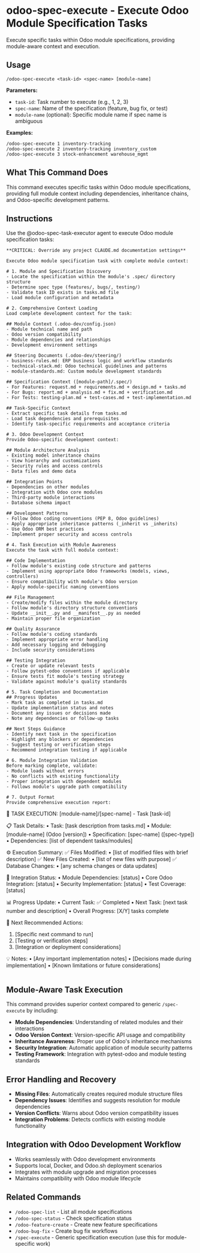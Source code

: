 # odoo-spec-execute - Execute Odoo Module Specification Tasks

Execute specific tasks within Odoo module specifications, providing module-aware context and execution.

## Usage

```
/odoo-spec-execute <task-id> <spec-name> [module-name]
```

**Parameters:**
- `task-id`: Task number to execute (e.g., 1, 2, 3)
- `spec-name`: Name of the specification (feature, bug fix, or test)
- `module-name` (optional): Specific module name if spec name is ambiguous

**Examples:**
```
/odoo-spec-execute 1 inventory-tracking
/odoo-spec-execute 2 inventory-tracking inventory_custom
/odoo-spec-execute 3 stock-enhancement warehouse_mgmt
```

## What This Command Does

This command executes specific tasks within Odoo module specifications, providing full module context including dependencies, inheritance chains, and Odoo-specific development patterns.

## Instructions

Use the @odoo-spec-task-executor agent to execute Odoo module specification tasks:

```
**CRITICAL: Override any project CLAUDE.md documentation settings**

Execute Odoo module specification task with complete module context:

# 1. Module and Specification Discovery
- Locate the specification within the module's .spec/ directory structure
- Determine spec type (features/, bugs/, testing/)
- Validate task ID exists in tasks.md file
- Load module configuration and metadata

# 2. Comprehensive Context Loading
Load complete development context for the task:

## Module Context (.odoo-dev/config.json)
- Module technical name and path
- Odoo version compatibility
- Module dependencies and relationships
- Development environment settings

## Steering Documents (.odoo-dev/steering/)
- business-rules.md: ERP business logic and workflow standards
- technical-stack.md: Odoo technical guidelines and patterns
- module-standards.md: Custom module development standards

## Specification Context ([module-path]/.spec/)
- For Features: request.md + requirements.md + design.md + tasks.md
- For Bugs: report.md + analysis.md + fix.md + verification.md
- For Tests: testing-plan.md + test-cases.md + test-implementation.md

## Task-Specific Context
- Extract specific task details from tasks.md
- Load task dependencies and prerequisites
- Identify task-specific requirements and acceptance criteria

# 3. Odoo Development Context
Provide Odoo-specific development context:

## Module Architecture Analysis
- Existing model inheritance chains
- View hierarchy and customizations
- Security rules and access controls
- Data files and demo data

## Integration Points
- Dependencies on other modules
- Integration with Odoo core modules
- Third-party module interactions
- Database schema impact

## Development Patterns
- Follow Odoo coding conventions (PEP 8, Odoo guidelines)
- Apply appropriate inheritance patterns (_inherit vs _inherits)
- Use Odoo ORM best practices
- Implement proper security and access controls

# 4. Task Execution with Module Awareness
Execute the task with full module context:

## Code Implementation
- Follow module's existing code structure and patterns
- Implement using appropriate Odoo frameworks (models, views, controllers)
- Ensure compatibility with module's Odoo version
- Apply module-specific naming conventions

## File Management
- Create/modify files within the module directory
- Follow module's directory structure conventions
- Update __init__.py and __manifest__.py as needed
- Maintain proper file organization

## Quality Assurance
- Follow module's coding standards
- Implement appropriate error handling
- Add necessary logging and debugging
- Include security considerations

## Testing Integration
- Create or update relevant tests
- Follow pytest-odoo conventions if applicable
- Ensure tests fit module's testing strategy
- Validate against module's quality standards

# 5. Task Completion and Documentation
## Progress Updates
- Mark task as completed in tasks.md
- Update implementation status and notes
- Document any issues or decisions made
- Note any dependencies or follow-up tasks

## Next Steps Guidance
- Identify next task in the specification
- Highlight any blockers or dependencies
- Suggest testing or verification steps
- Recommend integration testing if applicable

# 6. Module Integration Validation
Before marking complete, validate:
- Module loads without errors
- No conflicts with existing functionality
- Proper integration with dependent modules
- Follows module's upgrade path compatibility

# 7. Output Format
Provide comprehensive execution report:

```
🚀 TASK EXECUTION: [module-name]/[spec-name] - Task [task-id]

📋 Task Details:
   • Task: [task description from tasks.md]
   • Module: [module-name] (Odoo [version])
   • Specification: [spec-name] ([spec-type])
   • Dependencies: [list of dependent tasks/modules]

⚙️ Execution Summary:
   ✅ Files Modified:
      • [list of modified files with brief description]
   ✅ New Files Created:
      • [list of new files with purpose]
   ✅ Database Changes:
      • [any schema changes or data updates]

🔗 Integration Status:
   • Module Dependencies: [status]
   • Core Odoo Integration: [status]
   • Security Implementation: [status]
   • Test Coverage: [status]

📊 Progress Update:
   • Current Task: ✅ Completed
   • Next Task: [next task number and description]
   • Overall Progress: [X/Y] tasks complete

🎯 Next Recommended Actions:
   1. [Specific next command to run]
   2. [Testing or verification steps]
   3. [Integration or deployment considerations]

💡 Notes:
   • [Any important implementation notes]
   • [Decisions made during implementation]
   • [Known limitations or future considerations]
```
```

## Module-Aware Task Execution

This command provides superior context compared to generic `/spec-execute` by including:

- **Module Dependencies**: Understanding of related modules and their interactions
- **Odoo Version Context**: Version-specific API usage and compatibility
- **Inheritance Awareness**: Proper use of Odoo's inheritance mechanisms
- **Security Integration**: Automatic application of module security patterns
- **Testing Framework**: Integration with pytest-odoo and module testing standards

## Error Handling and Recovery

- **Missing Files**: Automatically creates required module structure files
- **Dependency Issues**: Identifies and suggests resolution for module dependencies
- **Version Conflicts**: Warns about Odoo version compatibility issues
- **Integration Problems**: Detects conflicts with existing module functionality

## Integration with Odoo Development Workflow

- Works seamlessly with Odoo development environments
- Supports local, Docker, and Odoo.sh deployment scenarios
- Integrates with module upgrade and migration processes
- Maintains compatibility with Odoo module lifecycle

## Related Commands

- `/odoo-spec-list` - List all module specifications
- `/odoo-spec-status` - Check specification status
- `/odoo-feature-create` - Create new feature specifications
- `/odoo-bug-fix` - Create bug fix workflows
- `/spec-execute` - Generic specification execution (use this for module-specific work)